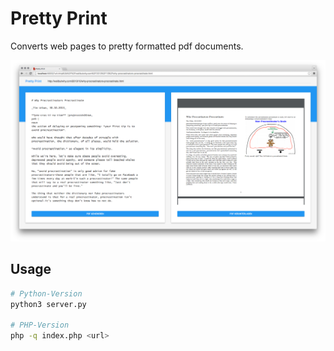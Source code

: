 # Pretty Print

Converts web pages to pretty formatted pdf documents.

![Screenshot](screenshot.png)


## Usage

```sh
# Python-Version
python3 server.py

# PHP-Version
php -q index.php <url>
```
